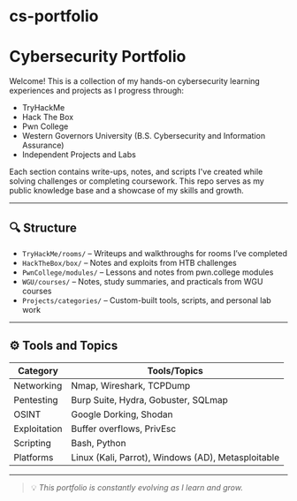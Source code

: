 # cs-portfolio
# Cybersecurity Portfolio

Welcome! This is a collection of my hands-on cybersecurity learning experiences and projects as I progress through:

- TryHackMe
- Hack The Box
- Pwn College
- Western Governors University (B.S. Cybersecurity and Information Assurance)
- Independent Projects and Labs

Each section contains write-ups, notes, and scripts I've created while solving challenges or completing coursework. This repo serves as my public knowledge base and a showcase of my skills and growth.

---

## 🔍 Structure

- `TryHackMe/rooms/` – Writeups and walkthroughs for rooms I’ve completed
- `HackTheBox/box/` – Notes and exploits from HTB challenges
- `PwnCollege/modules/` – Lessons and notes from pwn.college modules
- `WGU/courses/` – Notes, study summaries, and practicals from WGU courses
- `Projects/categories/` – Custom-built tools, scripts, and personal lab work

---

## ⚙️ Tools and Topics

| Category     | Tools/Topics                                      |
|--------------|---------------------------------------------------|
| Networking   | Nmap, Wireshark, TCPDump                          |
| Pentesting   | Burp Suite, Hydra, Gobuster, SQLmap               |
| OSINT        | Google Dorking, Shodan                            |
| Exploitation | Buffer overflows, PrivEsc                         |
| Scripting    | Bash, Python                                      |
| Platforms    | Linux (Kali, Parrot), Windows (AD), Metasploitable|

---

> 💡 *This portfolio is constantly evolving as I learn and grow.*

